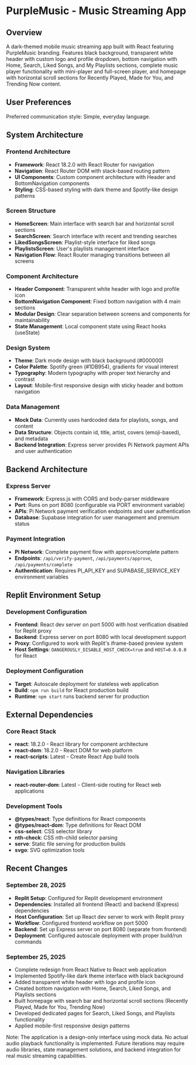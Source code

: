 # PurpleMusic - Music Streaming App

## Overview

A dark-themed mobile music streaming app built with React featuring PurpleMusic branding. Features black background, transparent white header with custom logo and profile dropdown, bottom navigation with Home, Search, Liked Songs, and My Playlists sections, complete music player functionality with mini-player and full-screen player, and homepage with horizontal scroll sections for Recently Played, Made for You, and Trending Now content.

## User Preferences

Preferred communication style: Simple, everyday language.

## System Architecture

### Frontend Architecture
- **Framework**: React 18.2.0 with React Router for navigation
- **Navigation**: React Router DOM with stack-based routing pattern
- **UI Components**: Custom component architecture with Header and BottomNavigation components
- **Styling**: CSS-based styling with dark theme and Spotify-like design patterns

### Screen Structure
- **HomeScreen**: Main interface with search bar and horizontal scroll sections
- **SearchScreen**: Search interface with recent and trending searches
- **LikedSongsScreen**: Playlist-style interface for liked songs
- **PlaylistsScreen**: User's playlists management interface
- **Navigation Flow**: React Router managing transitions between all screens

### Component Architecture
- **Header Component**: Transparent white header with logo and profile icon
- **BottomNavigation Component**: Fixed bottom navigation with 4 main sections
- **Modular Design**: Clear separation between screens and components for maintainability
- **State Management**: Local component state using React hooks (useState)

### Design System
- **Theme**: Dark mode design with black background (#000000)
- **Color Palette**: Spotify green (#1DB954), gradients for visual interest
- **Typography**: Modern typography with proper text hierarchy and contrast
- **Layout**: Mobile-first responsive design with sticky header and bottom navigation

### Data Management
- **Mock Data**: Currently uses hardcoded data for playlists, songs, and content
- **Data Structure**: Objects contain id, title, artist, covers (emoji-based), and metadata
- **Backend Integration**: Express server provides Pi Network payment APIs and user authentication

## Backend Architecture
### Express Server
- **Framework**: Express.js with CORS and body-parser middleware
- **Port**: Runs on port 8080 (configurable via PORT environment variable)
- **APIs**: Pi Network payment verification endpoints and user authentication
- **Database**: Supabase integration for user management and premium status

### Payment Integration
- **Pi Network**: Complete payment flow with approve/complete pattern
- **Endpoints**: `/api/verify-payment`, `/api/payments/approve`, `/api/payments/complete`
- **Authentication**: Requires PI_API_KEY and SUPABASE_SERVICE_KEY environment variables

## Replit Environment Setup
### Development Configuration
- **Frontend**: React dev server on port 5000 with host verification disabled for Replit proxy
- **Backend**: Express server on port 8080 with local development support
- **Proxy**: Configured to work with Replit's iframe-based preview system
- **Host Settings**: `DANGEROUSLY_DISABLE_HOST_CHECK=true` and `HOST=0.0.0.0` for React

### Deployment Configuration
- **Target**: Autoscale deployment for stateless web application
- **Build**: `npm run build` for React production build
- **Runtime**: `npm start` runs backend server for production

## External Dependencies

### Core React Stack
- **react**: 18.2.0 - React library for component architecture
- **react-dom**: 18.2.0 - React DOM for web platform
- **react-scripts**: Latest - Create React App build tools

### Navigation Libraries
- **react-router-dom**: Latest - Client-side routing for React web applications

### Development Tools
- **@types/react**: Type definitions for React components
- **@types/react-dom**: Type definitions for React DOM
- **css-select**: CSS selector library
- **nth-check**: CSS nth-child selector parsing
- **serve**: Static file serving for production builds
- **svgo**: SVG optimization tools

## Recent Changes

### September 28, 2025
- **Replit Setup**: Configured for Replit development environment
- **Dependencies**: Installed all frontend (React) and backend (Express) dependencies
- **Host Configuration**: Set up React dev server to work with Replit proxy
- **Workflow**: Configured frontend workflow on port 5000
- **Backend**: Set up Express server on port 8080 (separate from frontend)
- **Deployment**: Configured autoscale deployment with proper build/run commands

### September 25, 2025
- Complete redesign from React Native to React web application
- Implemented Spotify-like dark theme interface with black background
- Added transparent white header with logo and profile icon
- Created bottom navigation with Home, Search, Liked Songs, and Playlists sections
- Built homepage with search bar and horizontal scroll sections (Recently Played, Made for You, Trending Now)
- Developed dedicated pages for Search, Liked Songs, and Playlists functionality
- Applied mobile-first responsive design patterns

Note: The application is a design-only interface using mock data. No actual audio playback functionality is implemented. Future iterations may require audio libraries, state management solutions, and backend integration for real music streaming capabilities.